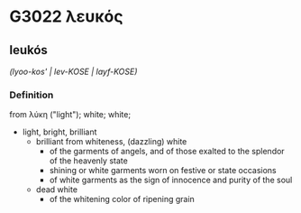 # G3022 λευκός

## leukós

_(lyoo-kos' | lev-KOSE | layf-KOSE)_

### Definition

from λύκη ("light"); white; white; 

- light, bright, brilliant
  - brilliant from whiteness, (dazzling) white
    - of the garments of angels, and of those exalted to the splendor of the heavenly state
    - shining or white garments worn on festive or state occasions
    - of white garments as the sign of innocence and purity of the soul
  - dead white
    - of the whitening color of ripening grain
